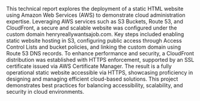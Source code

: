 This technical report explores the deployment of a static HTML website using Amazon Web Services (AWS) to demonstrate cloud administration expertise. Leveraging AWS services such as S3 Buckets, Route 53, and CloudFront, a secure and scalable website was configured under the custom domain henryreallywantsajob.com. Key steps included enabling static website hosting in S3, configuring public access through Access Control Lists and bucket policies, and linking the custom domain using Route 53 DNS records. To enhance performance and security, a CloudFront distribution was established with HTTPS enforcement, supported by an SSL certificate issued via AWS Certificate Manager. The result is a fully operational static website accessible via HTTPS, showcasing proficiency in designing and managing efficient cloud-based solutions. This project demonstrates best practices for balancing accessibility, scalability, and security in cloud environments.
